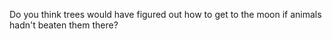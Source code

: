 Do you think trees would have figured out how to get to the moon if animals hadn't beaten them there?

